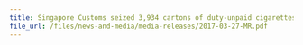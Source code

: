 ```yaml
---
title: Singapore Customs seized 3,934 cartons of duty-unpaid cigarettes from two related operations on the same day 
file_url: /files/news-and-media/media-releases/2017-03-27-MR.pdf
---
```

